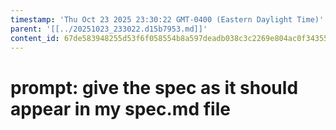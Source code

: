 ```yaml
---
timestamp: 'Thu Oct 23 2025 23:30:22 GMT-0400 (Eastern Daylight Time)'
parent: '[[../20251023_233022.d15b7953.md]]'
content_id: 67de583948255d53f6f058554b8a597deadb038c3c2269e804ac0f34355bf0b5
---
```


# prompt: give the spec as it should appear in my spec.md file
